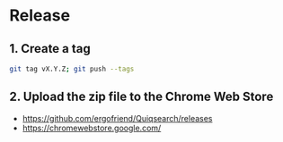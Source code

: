 # Release

## 1. Create a tag

```sh
git tag vX.Y.Z; git push --tags
```

## 2. Upload the zip file to the Chrome Web Store

- https://github.com/ergofriend/Quiqsearch/releases
- https://chromewebstore.google.com/
